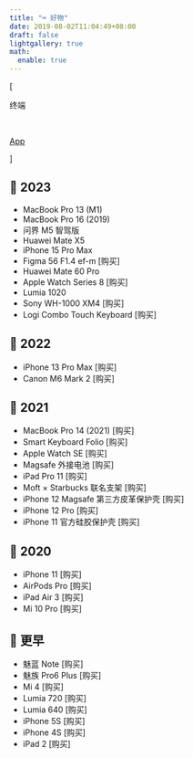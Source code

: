 ```yaml
---
title: "⌨️ 好物"
date: 2019-08-02T11:04:49+08:00
draft: false
lightgallery: true
math:
  enable: true
---
```


<div class="nav-tab">
  <p class="bord">[</p>
  <p class="now">终端</p>&nbsp;
  <a href="../goods-app"><p class="not">App</p></a>
  <p class="bord">]</p>
</div>

<h2>🔖 2023</h2>

- MacBook Pro 13 (M1)
- MacBook Pro 16 (2019)
- 问界 M5 智驾版
- Huawei Mate X5
- iPhone 15 Pro Max
- Figma 56 F1.4 ef-m [购买]
- Huawei Mate 60 Pro
- Apple Watch Series 8 [购买]
- Lumia 1020
- Sony WH-1000 XM4 [购买]
- Logi Combo Touch Keyboard [购买]

<h2>🔖 2022</h2>

- iPhone 13 Pro Max [购买]
- Canon M6 Mark 2 [购买]

<h2>🔖 2021</h2>

- MacBook Pro 14 (2021) [购买]
- Smart Keyboard Folio [购买]
- Apple Watch SE [购买]
- Magsafe 外接电池 [购买]
- iPad Pro 11 [购买]
- Moft × Starbucks 联名支架 [购买]
- iPhone 12 Magsafe 第三方皮革保护壳 [购买]
- iPhone 12 Pro [购买]
- iPhone 11 官方硅胶保护壳 [购买]

<h2>🔖 2020</h2>

- iPhone 11 [购买]
- AirPods Pro [购买]
- iPad Air 3 [购买]
- Mi 10 Pro [购买]

<h2>🔖 更早</h2>

- 魅蓝 Note [购买]
- 魅族 Pro6 Plus [购买]
- Mi 4 [购买]
- Lumia 720 [购买]
- Lumia 640 [购买]
- iPhone 5S [购买]
- iPhone 4S [购买]
- iPad 2 [购买]